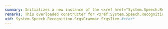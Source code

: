 ```yaml
---
summary: Initializes a new instance of the <xref href="System.Speech.Recognition.SrgsGrammar.SrgsItem"></xref> class.
remarks: This overloaded constructer for <xref:System.Speech.Recognition.SrgsGrammar.SrgsItem> initializes the object with a default `repeatCount` property of 0.
uid: System.Speech.Recognition.SrgsGrammar.SrgsItem.#ctor*
---
```

